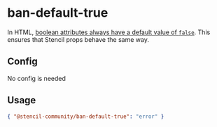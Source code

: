 # ban-default-true

In HTML, [boolean attributes always have a default value of `false`](https://html.spec.whatwg.org/multipage/common-microsyntaxes.html#boolean-attributes). This ensures that Stencil props behave the same way.

## Config

No config is needed

## Usage

```json
{ "@stencil-community/ban-default-true": "error" }
```



